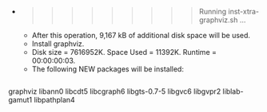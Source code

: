 * >>>>>>>>> Running inst-xtra-graphviz.sh ...
  * After this operation, 9,167 kB of additional disk space will be used.
  * Install graphviz.
  * Disk size = 7616952K. Space Used = 11392K. Runtime = 00:00:00:03.
  * The following NEW packages will be installed:
  ```bash
graphviz libann0 libcdt5 libcgraph6 libgts-0.7-5
libgvc6 libgvpr2 liblab-gamut1 libpathplan4
  ```
